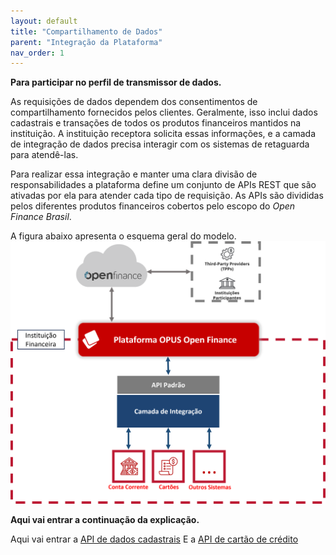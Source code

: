 ```yaml
---
layout: default
title: "Compartilhamento de Dados"
parent: "Integração da Plataforma"
nav_order: 1
---
```


**Para participar no perfil de transmissor de dados.**

As requisições de dados dependem dos consentimentos de compartilhamento fornecidos pelos clientes. Geralmente, isso inclui dados cadastrais e transações de todos os produtos financeiros mantidos na instituição. A instituição receptora solicita essas informações, e a camada de integração de dados precisa interagir com os sistemas de retaguarda para atendê-las.

Para realizar essa integração e manter uma clara divisão de responsabilidades a plataforma define um conjunto de APIs REST que são ativadas por ela para atender cada tipo de requisição. As APIs são divididas pelos diferentes produtos financeiros cobertos pelo escopo do *Open Finance Brasil*.

A figura abaixo apresenta o esquema geral do modelo.
![Imagem da Camada de Integração][Imagem da Camada de Integração]

**Aqui vai entrar a continuação da explicação.**

[Imagem da Camada de Integração]: ./images/CamadaIntegração.png

Aqui vai entrar a [API de dados cadastrais](../../../../apis/Dados-Cadastrais.html)
E a [API de cartão de crédito](../../../../apis/Cartão-de-Credito.html)
